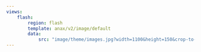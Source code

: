 ```yaml
---
views:
    flash:
        region: flash
        template: anax/v2/image/default
        data:
            src: "image/theme/images.jpg?width=1100&height=150&crop-to-fit&area=0,0,30,0"
---
```

